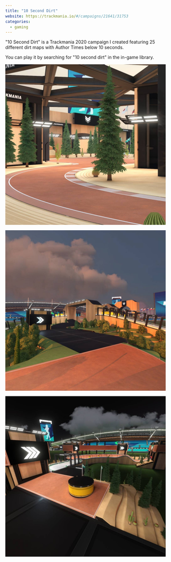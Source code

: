 ```yaml
---
title: "10 Second Dirt"
website: https://trackmania.io/#/campaigns/21641/31753
categories:
  - gaming
---
```


"10 Second Dirt" is a Trackmania 2020 campaign I created featuring 25 different dirt maps with Author Times below 10 seconds.

You can play it by searching for "10 second dirt" in the in-game library.

![Map 17 from the campaign](./10-second-dirt-map-17.jpg "Map 17 from the campaign")

![Map 21 from the campaign](./10-second-dirt-map-21.jpg "Map 21 from the campaign")

![Map 25 from the campaign](./10-second-dirt-map-25.jpg "Map 25 from the campaign")
